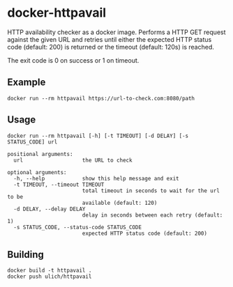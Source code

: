 # docker-httpavail

HTTP availability checker as a docker image. Performs a HTTP GET request against the given
URL and retries until either the expected HTTP status code (default: 200) is returned or
the timeout (default: 120s) is reached.

The exit code is 0 on success or 1 on timeout.


## Example

```
docker run --rm httpavail https://url-to-check.com:8080/path
```


## Usage

```
docker run --rm httpavail [-h] [-t TIMEOUT] [-d DELAY] [-s STATUS_CODE] url

positional arguments:
  url                   the URL to check

optional arguments:
  -h, --help            show this help message and exit
  -t TIMEOUT, --timeout TIMEOUT
                        total timeout in seconds to wait for the url to be
                        available (default: 120)
  -d DELAY, --delay DELAY
                        delay in seconds between each retry (default: 1)
  -s STATUS_CODE, --status-code STATUS_CODE
                        expected HTTP status code (default: 200)
```


## Building

```
docker build -t httpavail .
docker push ulich/httpavail
```

